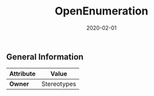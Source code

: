 ﻿---
title: OpenEnumeration
toc: false
type: specs
date: "2020-02-01"
draft: false
specification: VEC
version: 1.2.0
documentType: "Recommendation"
elementType: Class
classes:
  - OpenEnumeration
menu_name: vec-1.2.0
---


## General Information

| Attribute               | Value |
|-------------------------|-------|
| **Owner**               | Stereotypes |
